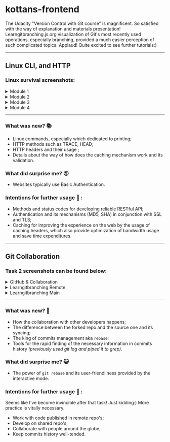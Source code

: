 # kottans-frontend
The Udacity "Version Control with Git course" is magnificent. So satisfied with the way of explanation and materials presentation! Learngitbranching.js.org visualization of Git's most recently used operations, especially branching, provided a much easier perception of such complicated topics. Applaud! Quite excited to see further tutorials:)

---

## Linux CLI, and HTTP

### Linux survival screenshots:

<details> 
	<summary> Module 1</summary>

![Module 1](task_linux_cli/module_1.png)

</details>

<details> 
	<summary> Module 2</summary>

![Module 2](task_linux_cli/module_2.png)

</details>

<details> 
	<summary> Module 3</summary>

![Module 3](task_linux_cli/module_3.png)

</details>

<details> 
	<summary> Module 4</summary>

![Module 4](task_linux_cli/module_4.png)
	
</details>

---

### What was new? :books:

* Linux commands, especially which dedicated to printing;
* HTTP methods such as TRACE, HEAD;
* HTTP headers and their usage ;
* Details about the way of how does the caching mechanism work and its validation.

### What did surprise me? :open_mouth:

* Websites typically use Basic Authentication.

### Intentions for further usage :information_desk_person: :

* Methods and status codes for developing reliable RESTful API;
* Authentication and its mechanisms (MD5, SHA) in conjunction with SSL and TLS;
* Caching for improving the experience on the web by the usage of caching headers, which 
also provide optimization of bandwidth usage and save time expenditures.


---

## Git Collaboration

### Task 2 screenshots can be found below:

<details> 
	<summary>GitHub & Collaboration</summary>

![Udacity course](task_git_collaboration/udacity.png)

</details>

<details> 
	<summary>Learngitbranching Remote</summary>

![Learngitbranching Remote](task_git_collaboration/learngit_1.png)

</details>

<details> 
	<summary>Learngitbranching Main</summary>

![Learngitbranching Main](task_git_collaboration/learngit_2.png)

</details>


---

### What was new?  :green_book:

* How the collaboration with other developers happens;
* The difference between the forked repo and the source one and its syncing;
* The king of commits management aka `rebase`;
* Tools for the rapid finding of the necessary information in commits history _(previously used git log and piped it to grep)_.

### What did surprise me?  :smiley_cat:

* The power of `git rebase` and its user-friendliness provided by the interactive mode.

### Intentions for further usage :raising_hand: :

Seems like I've become invincible after that task! Just kidding:)
More practice is vitally necessary.

* Work with code published in remote repo's;
* Develop on shared repo's;
* Collaborate with people around the globe;
* Keep commits history well-tended.




